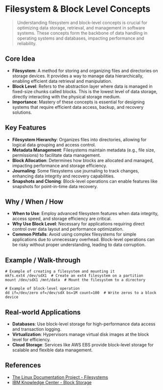 # Filesystem & Block Level Concepts

> Understanding filesystem and block-level concepts is crucial for optimizing data storage, retrieval, and management in software systems. These concepts form the backbone of data handling in operating systems and databases, impacting performance and reliability.

## Core Idea
- **Filesystem**: A method for storing and organizing files and directories on storage devices. It provides a way to manage data hierarchically, enabling efficient data retrieval and manipulation.
- **Block Level**: Refers to the abstraction layer where data is managed in fixed-size chunks called blocks. This is the lowest level of data storage, directly interacting with the physical storage medium.
- **Importance**: Mastery of these concepts is essential for designing systems that require efficient data access, backup, and recovery solutions.

## Key Features
- **Filesystem Hierarchy**: Organizes files into directories, allowing for logical data grouping and access control.
- **Metadata Management**: Filesystems maintain metadata (e.g., file size, permissions) to facilitate data management.
- **Block Allocation**: Determines how blocks are allocated and managed, impacting performance and storage efficiency.
- **Journaling**: Some filesystems use journaling to track changes, enhancing data integrity and recovery capabilities.
- **Snapshots and Cloning**: Block-level operations can enable features like snapshots for point-in-time data recovery.

## Why / When / How
- **When to Use**: Employ advanced filesystem features when data integrity, access speed, and storage efficiency are critical.
- **Why Use Block Level**: Necessary for applications requiring direct control over data layout and performance optimization.
- **Common Pitfalls**: Avoid using complex filesystems for simple applications due to unnecessary overhead. Block-level operations can be risky without proper understanding, leading to data corruption.

## Example / Walk-through
```pseudo
# Example of creating a filesystem and mounting it
mkfs.ext4 /dev/sdX1  # Create an ext4 filesystem on a partition
mount /dev/sdX1 /mnt/data  # Mount the filesystem to a directory

# Example of block-level operation
dd if=/dev/zero of=/dev/sdX bs=1M count=100  # Write zeros to a block device
```

## Real-world Applications
- **Databases**: Use block-level storage for high-performance data access and transaction logging.
- **Virtualization**: Hypervisors manage virtual disk images at the block level for efficiency.
- **Cloud Storage**: Services like AWS EBS provide block-level storage for scalable and flexible data management.

## References
- [The Linux Documentation Project - Filesystems](https://tldp.org/LDP/sag/html/filesystems.html)
- [IBM Knowledge Center - Block Storage](https://www.ibm.com/docs/en/ibm-cloud?topic=storage-block)